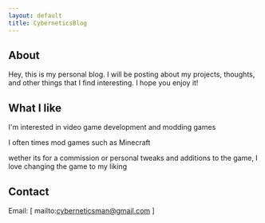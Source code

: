 ```yaml
---
layout: default
title: CyberneticsBlog
---
```


## About
Hey, this is my personal blog. I will be posting about my projects, thoughts, and other things that I find interesting. I hope you enjoy it!


## What I like

I'm interested in video game development and modding games

I often times mod games such as Minecraft

wether its for a commission or personal tweaks and additions to the game, I love changing the game to my liking

## Contact
Email: [
    mailto:cyberneticsman@gmail.com
]
